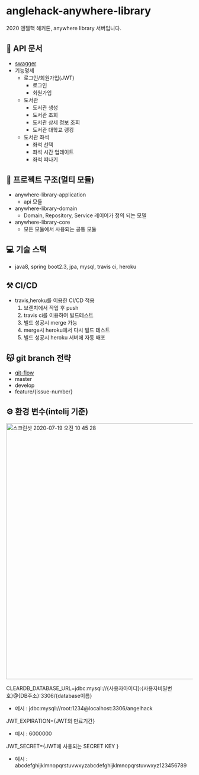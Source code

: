 # anglehack-anywhere-library
2020 엔젤핵 해커톤, anywhere library 서버입니다.

## 📄 API 문서
- [swagger](https://angelhack-anywhere-library.herokuapp.com/swagger-ui.html)
- 기능명세
  - 로그인/회원가입(JWT)
    - 로그인
    - 회원가입
  - 도서관
    - 도서관 생성
    - 도서관 조회
    - 도서관 상세 정보 조회
    - 도서관 대학교 랭킹
  - 도서관 좌석
    - 좌석 선택
    - 좌석 시간 업데이트
    - 좌석 떠나기

## 📂 프로젝트 구조(멀티 모듈)
- anywhere-library-application
  - api 모듈
- anywhere-library-domain
  - Domain, Repository, Service 레이어가 정의 되는 모델
- anywhere-library-core
  - 모든 모듈에서 사용되는 공통 모듈

## 💻 기술 스택
- java8, spring boot2.3, jpa, mysql, travis ci, heroku

## ⚒ CI/CD
- travis,heroku를 이용한 CI/CD 적용
  1. 브랜치에서 작업 후 push
  2. travis ci를 이용하여 빌드테스트
  3. 빌드 성공시 merge 가능
  4. merge시 heroku에서 다시 빌드 테스트
  5. 빌드 성공시 heroku 서버에 자동 배포
  
## 😽 git branch 전략
- [git-flow](https://woowabros.github.io/experience/2017/10/30/baemin-mobile-git-branch-strategy.html)
- master
- develop
- feature/{issue-number}

## ⚙ 환경 변수(intelij 기준)
<img width="690" alt="스크린샷 2020-07-19 오전 10 45 28" src="https://user-images.githubusercontent.com/50758600/87865186-0e05ae80-c9ad-11ea-9552-61f85e054f07.png">

CLEARDB_DATABASE_URL=jdbc:mysql://{사용자아이디}:{사용자비밀번호}@{DB주소}:3306/{database이름}
- 예시 : jdbc:mysql://root:1234@localhost:3306/angelhack

JWT_EXPIRATION={JWT의 만료기간}
- 예시 : 6000000

JWT_SECRET={JWT에 사용되는 SECRET KEY }
- 예시 : abcdefghijklmnopqrstuvwxyzabcdefghijklmnopqrstuvwxyz123456789

